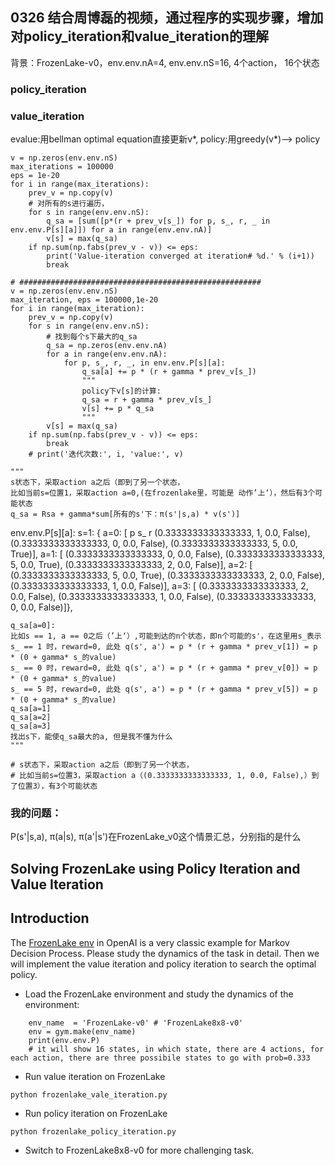 ## 0326 结合周博磊的视频，通过程序的实现步骤，增加对policy_iteration和value_iteration的理解
背景：FrozenLake-v0，env.env.nA=4, env.env.nS=16, 4个action， 16个状态

### policy_iteration

### value_iteration
evalue:用bellman optimal equation直接更新v*,
policy:用greedy(v*)--> policy
```
v = np.zeros(env.env.nS)  
max_iterations = 100000
eps = 1e-20
for i in range(max_iterations):
    prev_v = np.copy(v)
    # 对所有的s进行遍历，
    for s in range(env.env.nS):
        q_sa = [sum([p*(r + prev_v[s_]) for p, s_, r, _ in env.env.P[s][a]]) for a in range(env.env.nA)] 
        v[s] = max(q_sa)
    if np.sum(np.fabs(prev_v - v)) <= eps:
        print('Value-iteration converged at iteration# %d.' % (i+1))
        break
        
# ######################################################        
v = np.zeros(env.env.nS)
max_iteration, eps = 100000,1e-20
for i in range(max_iteration):
    prev_v = np.copy(v)
    for s in range(env.env.nS):
        # 找到每个s下最大的q_sa
        q_sa = np.zeros(env.env.nA)
        for a in range(env.env.nA):
            for p, s_, r, _, in env.env.P[s][a]:
                q_sa[a] += p * (r + gamma * prev_v[s_])
                """
                policy下v[s]的计算:
                q_sa = r + gamma * prev_v[s_]
                v[s] += p * q_sa
                """
        v[s] = max(q_sa)
    if np.sum(np.fabs(prev_v - v)) <= eps:
        break
    # print('迭代次数:', i, 'value:', v)
```


    """
    s状态下，采取action a之后（即到了另一个状态，
    比如当前s=位置1，采取action a=0,(在frozenlake里，可能是 动作’上‘），然后有3个可能状态
    q_sa = Rsa + gamma*sum[所有的s'下：π(s'|s,a) * v(s')]
env.env.P[s][a]:
   s=1: {
     a=0: [  p               s_  r
        (0.3333333333333333, 1, 0.0, False),
        (0.3333333333333333, 0, 0.0, False),
        (0.3333333333333333, 5, 0.0, True)],
     a=1: [
        (0.3333333333333333, 0, 0.0, False),
        (0.3333333333333333, 5, 0.0, True),
        (0.3333333333333333, 2, 0.0, False)],
     a=2: [ 
        (0.3333333333333333, 5, 0.0, True),
        (0.3333333333333333, 2, 0.0, False),
        (0.3333333333333333, 1, 0.0, False)],
     a=3: [
        (0.3333333333333333, 2, 0.0, False),
        (0.3333333333333333, 1, 0.0, False),
        (0.3333333333333333, 0, 0.0, False)]},

    q_sa[a=0]:
    比如s == 1, a == 0之后（’上‘）,可能到达的n个状态，即n个可能的s'，在这里用s_表示
    s_ == 1 时，reward=0, 此处 q(s', a') = p * (r + gamma * prev_v[1]) = p * (0 + gamma* s_的value)
    s_ == 0 时，reward=0, 此处 q(s', a') = p * (r + gamma * prev_v[0]) = p * (0 + gamma* s_的value)
    s_ == 5 时，reward=0, 此处 q(s', a') = p * (r + gamma * prev_v[5]) = p * (0 + gamma* s_的value)
    q_sa[a=1]
    q_sa[a=2]
    q_sa[a=3]
    找出s下，能使q_sa最大的a, 但是我不懂为什么
    """
    
    # s状态下，采取action a之后（即到了另一个状态，
    # 比如当前s=位置3，采取action a（(0.3333333333333333, 1, 0.0, False),）到了位置3），有3个可能状态
    
    
### 我的问题：

P(s'|s,a),  π(a|s),  π(a'|s')在FrozenLake_v0这个情景汇总，分别指的是什么
## Solving FrozenLake using Policy Iteration and Value Iteration

## Introduction
The [FrozenLake env](https://gym.openai.com/envs/FrozenLake-v0/) in OpenAI is a very classic example for Markov Decision Process. Please study the dynamics of the task in detail. Then we will implement the value iteration and policy iteration to search the optimal policy. 

* Load the FrozenLake environment and study the dynamics of the environment:
```
    env_name  = 'FrozenLake-v0' # 'FrozenLake8x8-v0'
    env = gym.make(env_name)
    print(env.env.P)
    # it will show 16 states, in which state, there are 4 actions, for each action, there are three possibile states to go with prob=0.333
```

* Run value iteration on FrozenLake
```
python frozenlake_vale_iteration.py
```

* Run policy iteration on FrozenLake
```
python frozenlake_policy_iteration.py
```

* Switch to FrozenLake8x8-v0 for more challenging task.
